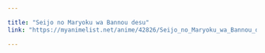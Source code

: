 ```yaml
---

title: "Seijo no Maryoku wa Bannou desu"
link: "https://myanimelist.net/anime/42826/Seijo_no_Maryoku_wa_Bannou_desu"

---
```

